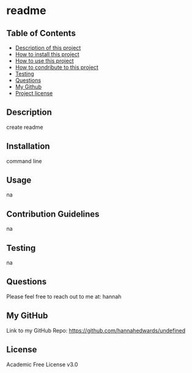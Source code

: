 
# readme
## Table of Contents
- [Description of this project](#Description)
- [How to install this project](#Installation)
- [How to use this project](#Usage)
- [How to condribute to this project](#Contribution)
- [Testing](#Tests)
- [Questions](#Email)
- [My Github](#GitHub)
- [Project license](#License)
## Description
create readme
## Installation 
command line
## Usage
na
## Contribution Guidelines
na
## Testing
na
## Questions
Please feel free to reach out to me at: hannah
## My GitHub
Link to my GitHub Repo: https://github.com/hannahedwards/undefined
## License
Academic Free License v3.0
